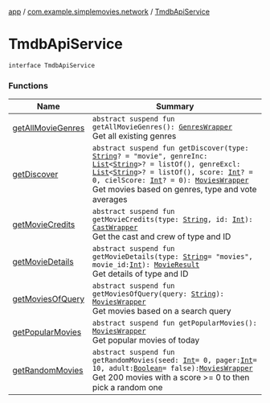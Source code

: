 [app](../../index.md) / [com.example.simplemovies.network](../index.md) / [TmdbApiService](./index.md)

# TmdbApiService

`interface TmdbApiService`

### Functions

| Name | Summary |
|---|---|
| [getAllMovieGenres](get-all-movie-genres.md) | `abstract suspend fun getAllMovieGenres(): `[`GenresWrapper`](../../com.example.simplemovies.domain/-genres-wrapper/index.md)<br>Get all existing genres |
| [getDiscover](get-discover.md) | `abstract suspend fun getDiscover(type: `[`String`](https://kotlinlang.org/api/latest/jvm/stdlib/kotlin/-string/index.html)`? = "movie", genreInc: `[`List`](https://kotlinlang.org/api/latest/jvm/stdlib/kotlin.collections/-list/index.html)`<`[`String`](https://kotlinlang.org/api/latest/jvm/stdlib/kotlin/-string/index.html)`>? = listOf(), genreExcl: `[`List`](https://kotlinlang.org/api/latest/jvm/stdlib/kotlin.collections/-list/index.html)`<`[`String`](https://kotlinlang.org/api/latest/jvm/stdlib/kotlin/-string/index.html)`>? = listOf(), score: `[`Int`](https://kotlinlang.org/api/latest/jvm/stdlib/kotlin/-int/index.html)`? = 0, cielScore: `[`Int`](https://kotlinlang.org/api/latest/jvm/stdlib/kotlin/-int/index.html)`? = 0): `[`MoviesWrapper`](../../com.example.simplemovies.domain/-movies-wrapper/index.md)<br>Get movies based on genres, type and vote averages |
| [getMovieCredits](get-movie-credits.md) | `abstract suspend fun getMovieCredits(type: `[`String`](https://kotlinlang.org/api/latest/jvm/stdlib/kotlin/-string/index.html)`, id: `[`Int`](https://kotlinlang.org/api/latest/jvm/stdlib/kotlin/-int/index.html)`): `[`CastWrapper`](../../com.example.simplemovies.domain/-cast-wrapper/index.md)<br>Get the cast and crew of type and ID |
| [getMovieDetails](get-movie-details.md) | `abstract suspend fun getMovieDetails(type: `[`String`](https://kotlinlang.org/api/latest/jvm/stdlib/kotlin/-string/index.html)` = "movies", movie_id: `[`Int`](https://kotlinlang.org/api/latest/jvm/stdlib/kotlin/-int/index.html)`): `[`MovieResult`](../../com.example.simplemovies.domain/-movie-result/index.md)<br>Get details of type and ID |
| [getMoviesOfQuery](get-movies-of-query.md) | `abstract suspend fun getMoviesOfQuery(query: `[`String`](https://kotlinlang.org/api/latest/jvm/stdlib/kotlin/-string/index.html)`): `[`MoviesWrapper`](../../com.example.simplemovies.domain/-movies-wrapper/index.md)<br>Get movies based on a search query |
| [getPopularMovies](get-popular-movies.md) | `abstract suspend fun getPopularMovies(): `[`MoviesWrapper`](../../com.example.simplemovies.domain/-movies-wrapper/index.md)<br>Get popular movies of today |
| [getRandomMovies](get-random-movies.md) | `abstract suspend fun getRandomMovies(seed: `[`Int`](https://kotlinlang.org/api/latest/jvm/stdlib/kotlin/-int/index.html)` = 0, pager: `[`Int`](https://kotlinlang.org/api/latest/jvm/stdlib/kotlin/-int/index.html)` = 10, adult: `[`Boolean`](https://kotlinlang.org/api/latest/jvm/stdlib/kotlin/-boolean/index.html)` = false): `[`MoviesWrapper`](../../com.example.simplemovies.domain/-movies-wrapper/index.md)<br>Get 200 movies with a score &gt;= 0 to then pick a random one |
